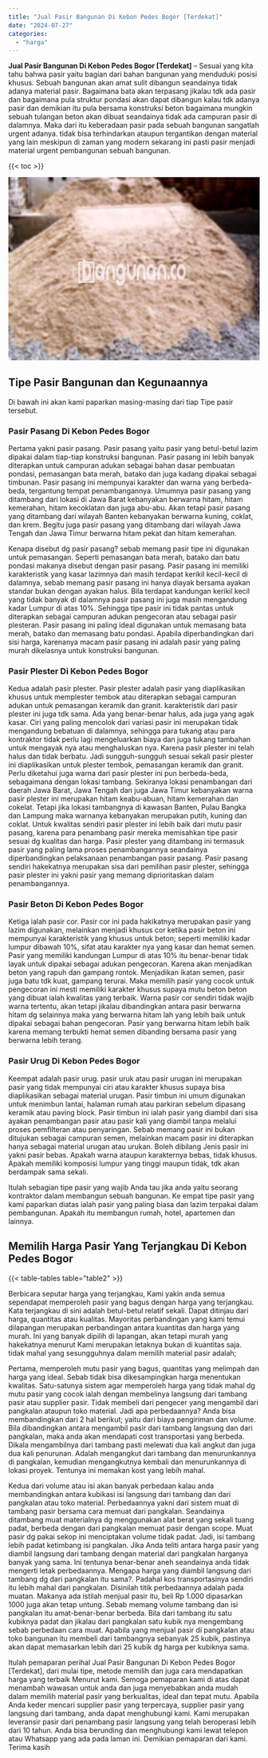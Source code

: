 ```yaml
---
title: "Jual Pasir Bangunan Di Kebon Pedes Bogor [Terdekat]"
date: "2024-07-27"
categories: 
  - "harga"
---
```


**Jual Pasir Bangunan Di Kebon Pedes Bogor \[Terdekat\]** – Sesuai yang kita tahu bahwa pasir yaitu bagian dari bahan bangunan yang menduduki posisi khusus. Sebuah bangunan akan amat sulit dibangun seandainya tidak adanya material pasir. Bagaimana bata akan terpasang jikalau tdk ada pasir dan bagaimana pula struktur pondasi akan dapat dibangun kalau tdk adanya pasir dan demikian itu pula bersama konstruksi beton bagaimana mungkin sebuah tulangan beton akan dibuat seandainya tidak ada campuran pasir di dalamnya. Maka dari itu keberadaan pasir pada sebuah bangunan sangatlah urgent adanya. tidak bisa terhindarkan ataupun tergantikan dengan material yang lain meskipun di zaman yang modern sekarang ini pasti pasir menjadi material urgent pembangunan sebuah bangunan.

{{< toc >}}

![Jual Pasir Bangunan Di Kebon Pedes Bogor [Terdekat]](/images/jual-pasir-bangunan-37.png)

## Tipe Pasir Bangunan dan Kegunaannya

Di bawah ini akan kami paparkan masing-masing dari tiap Tipe pasir tersebut.

### Pasir Pasang Di Kebon Pedes Bogor

Pertama yakni pasir pasang. Pasir pasang yaitu pasir yang betul-betul lazim dipakai dalam tiap-tiap konstruksi bangunan. Pasir pasang ini lebih banyak diterapkan untuk campuran adukan sebagai bahan dasar pembuatan pondasi, pemasangan bata merah, batako dan juga kadang dipakai sebagai timbunan. Pasir pasang ini mempunyai karakter dan warna yang berbeda-beda, tergantung tempat penambangannya. Umumnya pasir pasang yang ditambang dari lokasi di Jawa Barat kebanyakan berwarna hitam, hitam kemerahan, hitam kecoklatan dan juga abu-abu. Akan tetapi pasir pasang yang ditambang dari wilayah Banten kebanyakan berwarna kuning, coklat, dan krem. Begitu juga pasir pasang yang ditambang dari wilayah Jawa Tengah dan Jawa Timur berwarna hitam pekat dan hitam kemerahan.

Kenapa disebut dg pasir pasang? sebab memang pasir tipe ini digunakan untuk pemasangan. Seperti pemasangan bata merah, batako dan batu pondasi makanya disebut dengan pasir pasang. Pasir pasang ini memiliki karakteristik yang kasar lazimnya dan masih terdapat kerikil kecil-kecil di dalamnya, sebab memang pasir pasang ini hanya diayak bersama ayakan standar bukan dengan ayakan halus. Bila terdapat kandungan kerikil kecil yang tidak banyak di dalamnya pasir pasang ini juga masih mengandung kadar Lumpur di atas 10%. Sehingga tipe pasir ini tidak pantas untuk diterapkan sebagai campuran adukan pengecoran atau sebagai pasir plesteran. Pasir pasang ini paling ideal digunakan untuk memasang bata merah, batako dan memasang batu pondasi. Apabila diperbandingkan dari sisi harga, karenanya macam pasir pasang ini adalah pasir yang paling murah dikelasnya untuk konstruksi bangunan.

### Pasir Plester Di Kebon Pedes Bogor

Kedua adalah pasir plester. Pasir plester adalah pasir yang diaplikasikan khusus untuk memplester tembok atau diterapkan sebagai campuran adukan untuk pemasangan keramik dan granit. karakteristik dari pasir plester ini juga tdk sama. Ada yang benar-benar halus, ada juga yang agak kasar. Ciri yang paling mencolok dari variasi pasir ini merupakan tidak mengandung bebatuan di dalamnya, sehingga para tukang atau para kontraktor tidak perlu lagi mengeluarkan biaya dan juga tukang tambahan untuk mengayak nya atau menghaluskan nya. Karena pasir plester ini telah halus dan tidak berbatu. Jadi sungguh-sungguh sesuai sekali pasir plester ini diaplikasikan untuk plester tembok, pemasangan keramik dan granit. Perlu diketahui juga warna dari pasir plester ini pun berbeda-beda, sebagaimana dengan lokasi tambang. Sekiranya lokasi penambangan dari daerah Jawa Barat, Jawa Tengah dan juga Jawa Timur kebanyakan warna pasir plester ini merupakan hitam keabu-abuan, hitam kemerahan dan cokelat. Tetapi jika lokasi tambangnya di kawasan Banten, Pulau Bangka dan Lampung maka warnanya kebanyakan merupakan putih, kuning dan coklat. Untuk kwalitas sendiri pasir plester ini lebih baik dari mutu pasir pasang, karena para penambang pasir mereka memisahkan tipe pasir sesuai dg kualitas dan harga. Pasir plester yang ditambang ini termasuk pasir yang paling lama proses penambangannya seandainya diperbandingkan pelaksanaan penambangan pasir pasang. Pasir pasang sendiri hakekatnya merupakan sisa dari pemilihan pasir plester, sehingga pasir plester ini yakni pasir yang memang diprioritaskan dalam penambangannya.

### Pasir Beton Di Kebon Pedes Bogor

Ketiga ialah pasir cor. Pasir cor ini pada hakikatnya merupakan pasir yang lazim digunakan, melainkan menjadi khusus cor ketika pasir beton ini mempunyai karakteristik yang khusus untuk beton; seperti memiliki kadar lumpur dibawah 10%, sifat atau karakter nya yang kasar dan hemat semen. Pasir yang memiliki kandungan Lumpur di atas 10% itu benar-benar tidak layak untuk dipakai sebagai adukan pengecoran. Karena akan menjadikan beton yang rapuh dan gampang rontok. Menjadikan ikatan semen, pasir juga batu tdk kuat, gampang terurai. Maka memilih pasir yang cocok untuk pengecoran ini mesti memiliki karakter khusus supaya mutu beton beton yang dibuat ialah kwalitas yang terbaik. Warna pasir cor sendiri tidak wajib warna tertentu, akan tetapi jikalau dibandingkan antara pasir berwarna hitam dg selainnya maka yang berwarna hitam lah yang lebih baik untuk dipakai sebagai bahan pengecoran. Pasir yang berwarna hitam lebih baik karena memang terbukti hemat semen dibanding bersama pasir yang berwarna lebih terang.

### Pasir Urug Di Kebon Pedes Bogor

Keempat adalah pasir urug. pasir uruk atau pasir urugan ini merupakan pasir yang tidak mempunyai ciri atau karakter khusus supaya bisa diaplikasikan sebagai material urugan. Pasir timbun ini umum digunakan untuk menimbun lantai, halaman rumah atau parkiran sebelum dipasang keramik atau paving block. Pasir timbun ini ialah pasir yang diambil dari sisa ayakan penambangan pasir atau pasir kali yang diambil tanpa melalui proses pemfilteran atau penyaringan. Sebab memang pasir ini bukan ditujukan sebagai campuran semen, melainkan macam pasir ini diterapkan hanya sebagai material urugan atau urukan. Boleh dibilang Jenis pasir ini yakni pasir bebas. Apakah warna ataupun karakternya bebas, tidak khusus. Apakah memiliki komposisi lumpur yang tinggi maupun tidak, tdk akan berdampak sama sekali.

Itulah sebagian tipe pasir yang wajib Anda tau jika anda yaitu seorang kontraktor dalam membangun sebuah bangunan. Ke empat tipe pasir yang kami paparkan diatas ialah pasir yang paling biasa dan lazim terpakai dalam pembangunan. Apakah itu membangun rumah, hotel, apartemen dan lainnya.

## Memilih Harga Pasir Yang Terjangkau Di Kebon Pedes Bogor

{{< table-tables table="table2" >}}

Berbicara seputar harga yang terjangkau, Kami yakin anda semua sependapat memperoleh pasir yang bagus dengan harga yang terjangkau. Kata terjangkau di sini adalah betul-betul relatif sekali. Dapat ditinjau dari harga, quantitas atau kualitas. Mayoritas perbandingan yang kami temui dilapangan merupakan perbandingan antara kuantitas dan harga yang murah. Ini yang banyak dipilih di lapangan, akan tetapi murah yang hakekatnya menurut Kami merupakan letaknya bukan di kuantitas saja. tidak mahal yang sesungguhnya dalam memilih material pasir adalah;

Pertama, memperoleh mutu pasir yang bagus, quantitas yang melimpah dan harga yang ideal. Sebab tidak bisa dikesampingkan harga menentukan kwalitas. Satu-satunya sistem agar memperoleh harga yang tidak mahal dg mutu pasir yang cocok ialah dengan membelinya langsung dari tambang pasir atau supplier pasir. Tidak membeli dari pengecer yang mengambil dari pangkalan ataupun toko material. Jadi apa perbedaannya? Anda bisa membandingkan dari 2 hal berikut; yaitu dari biaya pengiriman dan volume. Bila dibandingkan antara mengambil pasir dari tambang langsung dan dari pangkalan, maka anda akan mendapati cost transportasi yang berbeda. Dikala mengambilnya dari tambang pasti melewati dua kali angkut dan juga dua kali penurunan. Adalah mengangkut dari tambang dan menurunkannya di pangkalan, kemudian mengangkutnya kembali dan menurunkannya di lokasi proyek. Tentunya ini memakan kost yang lebih mahal.

Kedua dari volume atau isi akan banyak perbedaan kalau anda membandingkan antara kubikasi isi langsung dari tambang dan dari pangkalan atau toko material. Perbedaannya yakni dari sistem muat di tambang pasir bersama cara memuat dari pangkalan. Seandainya ditambang muat materialnya dg menggunakan alat berat yang sekali tuang padat, berbeda dengan dari pangkalan memuat pasir dengan scope. Muat pasir dg pakai sekop ini menciptakan volume tidak padat. Jadi, isi tambang lebih padat ketimbang isi pangkalan. Jika Anda teliti antara harga pasir yang diambil langsung dari tambang dengan material dari pangkalan harganya banyak yang sama. Ini tentunya benar-benar aneh seandainya anda tidak mengerti letak perbedaannya. Mengapa harga yang diambil langsung dari tambang dg dari pangkalan itu sama?. Padahal kos transportasinya sendiri itu lebih mahal dari pangkalan. Disinilah titik perbedaannya adalah pada muatan. Makanya ada istilah menjual pasir itu, beli Rp 1.000 dipasarkan 1000 juga akan tetap untung. Sebab memang volume tambang dan isi pangkalan itu amat-benar-benar berbeda. Bila dari tambang itu satu kubiknya padat dan jikalau dari pangkalan satu kubik nya mengembang sebab perbedaan cara muat. Apabila yang menjual pasir di pangkalan atau toko bangunan itu membeli dari tambangnya sebanyak 25 kubik, pastinya akan dapat memasarkan lebih dari 25 kubik dg harga per kubiknya sama.

Itulah pemaparan perihal Jual Pasir Bangunan Di Kebon Pedes Bogor \[Terdekat\], dari mulai tipe, metode memilih dan juga cara mendapatkan harga yang terbaik Menurut kami. Semoga pemaparan kami di atas dapat menambah wawasan untuk anda dan juga menyebabkan anda mudah dalam memilih material pasir yang berkualitas, ideal dan tepat mutu. Apabila Anda keder mencari supplier pasir yang terpercaya, supplier pasir yang langsung dari tambang, anda dapat menghubungi kami. Kami merupakan leveransir pasir dari penambang pasir langsung yang telah beroperasi lebih dari 10 tahun. Anda bisa berunding dan menghubungi kami lewat telepon atau Whatsapp yang ada pada laman ini. Demikian pemaparan dari kami. Terima kasih
